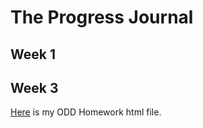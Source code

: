 # The Progress Journal

## Week 1

## Week 3

[Here](http://htmlpreview.github.io/?https://github.com/MEF-BDA503/pj18-baturusta/blob/master/odd.html) is my ODD Homework html file. 
